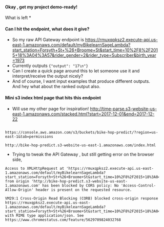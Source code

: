 #### Okay , get my project demo-ready!
What is left
* 

#### Can I hit the endpoint, what does it give?
* So my raw API Gateway endpoint is
https://rmuxqpksz2.execute-api.us-east-1.amazonaws.com/default/myBikelearnSageLambda?start_station=Forsyth+St+%26+Broome+St&start_time=10%2F8%2F2015+18%3A04%3A57&rider_gender=2&rider_type=Subscriber&birth_year=1973
* Currently outputs 
```{"output": "17\n"}```
* Can I create a quick page around this to let someone use it and interpret/receive the output nicely?
* And of course, I want input examples that produce different outputs. And hey what about the ranked output also.

#### Mini s3 index html page that hits this endpoint
* Will use my other page for inspiration! http://time-parse.s3-website-us-east-1.amazonaws.com/stacked.html?start=2017-12-01&end=2017-12-22    

```

https://console.aws.amazon.com/s3/buckets/bike-hop-predict/?region=us-east-1&tab=permissions

http://bike-hop-predict.s3-website-us-east-1.amazonaws.com/index.html

```

* Trying to tweak the API Gateway , but still getting error on the browser side, 
```
Access to XMLHttpRequest at 'https://rmuxqpksz2.execute-api.us-east-1.amazonaws.com/default/myBikelearnSageLambda?start_station=Forsyth+St+%26+Broome+St&start_time=10%2F8%2F2015+18%3A04%3A57&rider_gender=2&rider_type=Subscriber&birth_year=1973' from origin 'http://bike-hop-predict.s3-website-us-east-1.amazonaws.com' has been blocked by CORS policy: No 'Access-Control-Allow-Origin' header is present on the requested resource.

VM29:1 Cross-Origin Read Blocking (CORB) blocked cross-origin response https://rmuxqpksz2.execute-api.us-east-1.amazonaws.com/default/myBikelearnSageLambda?start_station=Forsyth+St+%26+Broome+St&start_time=10%2F8%2F2015+18%3A04%3A57&rider_gender=2&rider_type=Subscriber&birth_year=1973 with MIME type application/json. See https://www.chromestatus.com/feature/5629709824032768
```
